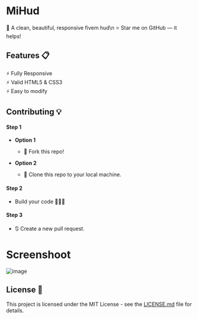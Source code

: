 # MiHud
🧠 A clean, beautiful, responsive fivem hud\n
:star: Star me on GitHub — it helps!

## Features 📋
⚡️ Fully Responsive\
⚡️ Valid HTML5 & CSS3\
⚡️ Easy to modify

## Contributing 💡
#### Step 1

- **Option 1**
    - 🍴 Fork this repo!

- **Option 2**
    - 👯 Clone this repo to your local machine.


#### Step 2

- Build your code 🔨🔨🔨

#### Step 3

- 🔃 Create a new pull request.

# Screenshoot

![image](https://user-images.githubusercontent.com/70980195/173856132-f18a13c7-e33a-4f14-b82f-5bf5e5461533.png)


## License 📄
This project is licensed under the MIT License - see the [LICENSE.md](./LICENSE) file for details.
